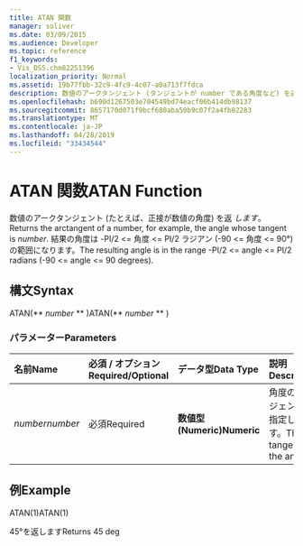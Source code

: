 ```yaml
---
title: ATAN 関数
manager: soliver
ms.date: 03/09/2015
ms.audience: Developer
ms.topic: reference
f1_keywords:
- Vis_DSS.chm82251396
localization_priority: Normal
ms.assetid: 19b77fbb-32c9-4fc9-4c07-a0a713f7fdca
description: 数値のアークタンジェント (タンジェントが number である角度など) を返します。 結果の角度は -PI/2 <= 角度 <= PI/2 ラジアン (-90 <= 角度 <= 90°) の範囲になります。
ms.openlocfilehash: b690d1267503e704549bd74eacf06b414db98137
ms.sourcegitcommit: 8657170d071f9bcf680aba50b9c07f2a4fb82283
ms.translationtype: MT
ms.contentlocale: ja-JP
ms.lasthandoff: 04/28/2019
ms.locfileid: "33434544"
---
```

# <a name="atan-function"></a><span data-ttu-id="85cf4-104">ATAN 関数</span><span class="sxs-lookup"><span data-stu-id="85cf4-104">ATAN Function</span></span>

<span data-ttu-id="85cf4-105">数値のアークタンジェント (たとえば、正接が数値の角度) を返  _します_。</span><span class="sxs-lookup"><span data-stu-id="85cf4-105">Returns the arctangent of a number, for example, the angle whose tangent is  _number_.</span></span> <span data-ttu-id="85cf4-106">結果の角度は -PI/2 <= 角度 <= PI/2 ラジアン (-90 <= 角度 <= 90°) の範囲になります。</span><span class="sxs-lookup"><span data-stu-id="85cf4-106">The resulting angle is in the range -PI/2 <= angle <= PI/2 radians (-90 <= angle <= 90 degrees).</span></span> 
  
## <a name="syntax"></a><span data-ttu-id="85cf4-107">構文</span><span class="sxs-lookup"><span data-stu-id="85cf4-107">Syntax</span></span>

<span data-ttu-id="85cf4-108">ATAN(\*\* *number* \*\* )</span><span class="sxs-lookup"><span data-stu-id="85cf4-108">ATAN(\*\* *number* \*\* )</span></span> 
  
### <a name="parameters"></a><span data-ttu-id="85cf4-109">パラメーター</span><span class="sxs-lookup"><span data-stu-id="85cf4-109">Parameters</span></span>

|<span data-ttu-id="85cf4-110">**名前**</span><span class="sxs-lookup"><span data-stu-id="85cf4-110">**Name**</span></span>|<span data-ttu-id="85cf4-111">**必須 / オプション**</span><span class="sxs-lookup"><span data-stu-id="85cf4-111">**Required/Optional**</span></span>|<span data-ttu-id="85cf4-112">**データ型**</span><span class="sxs-lookup"><span data-stu-id="85cf4-112">**Data Type**</span></span>|<span data-ttu-id="85cf4-113">**説明**</span><span class="sxs-lookup"><span data-stu-id="85cf4-113">**Description**</span></span>|
|:-----|:-----|:-----|:-----|
| <span data-ttu-id="85cf4-114">_number_</span><span class="sxs-lookup"><span data-stu-id="85cf4-114">_number_</span></span> <br/> |<span data-ttu-id="85cf4-115">必須</span><span class="sxs-lookup"><span data-stu-id="85cf4-115">Required</span></span>  <br/> |<span data-ttu-id="85cf4-116">**数値型 (Numeric)**</span><span class="sxs-lookup"><span data-stu-id="85cf4-116">**Numeric**</span></span> <br/> |<span data-ttu-id="85cf4-117">角度のタンジェントを指定します。</span><span class="sxs-lookup"><span data-stu-id="85cf4-117">The tangent of the angle.</span></span>  <br/> |
   
## <a name="example"></a><span data-ttu-id="85cf4-118">例</span><span class="sxs-lookup"><span data-stu-id="85cf4-118">Example</span></span>

<span data-ttu-id="85cf4-119">ATAN(1)</span><span class="sxs-lookup"><span data-stu-id="85cf4-119">ATAN(1)</span></span> 
  
<span data-ttu-id="85cf4-120">45°を返します</span><span class="sxs-lookup"><span data-stu-id="85cf4-120">Returns 45 deg</span></span> 
  

